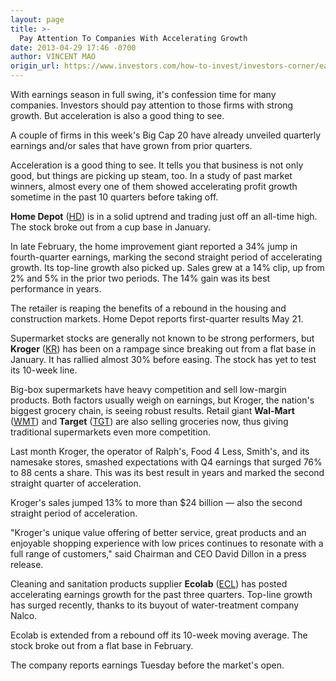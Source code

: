 ```yaml
---
layout: page
title: >-
  Pay Attention To Companies With Accelerating Growth
date: 2013-04-29 17:46 -0700
author: VINCENT MAO
origin_url: https://www.investors.com/how-to-invest/investors-corner/earnings-acceleration-is-a-positive/
---
```


With earnings season in full swing, it's confession time for many companies. Investors should pay attention to those firms with strong growth. But acceleration is also a good thing to see.

A couple of firms in this week's Big Cap 20 have already unveiled quarterly earnings and/or sales that have grown from prior quarters.

Acceleration is a good thing to see. It tells you that business is not only good, but things are picking up steam, too. In a study of past market winners, almost every one of them showed accelerating profit growth sometime in the past 10 quarters before taking off.

**Home Depot** ([HD](https://research.investors.com/quote.aspx?symbol=HD)) is in a solid uptrend and trading just off an all-time high. The stock broke out from a cup base in January.

In late February, the home improvement giant reported a 34% jump in fourth-quarter earnings, marking the second straight period of accelerating growth. Its top-line growth also picked up. Sales grew at a 14% clip, up from 2% and 5% in the prior two periods. The 14% gain was its best performance in years.

The retailer is reaping the benefits of a rebound in the housing and construction markets. Home Depot reports first-quarter results May 21.

Supermarket stocks are generally not known to be strong performers, but **Kroger** ([KR](https://research.investors.com/quote.aspx?symbol=KR)) has been on a rampage since breaking out from a flat base in January. It has rallied almost 30% before easing. The stock has yet to test its 10-week line.

Big-box supermarkets have heavy competition and sell low-margin products. Both factors usually weigh on earnings, but Kroger, the nation's biggest grocery chain, is seeing robust results. Retail giant **Wal-Mart** ([WMT](https://research.investors.com/quote.aspx?symbol=WMT)) and **Target** ([TGT](https://research.investors.com/quote.aspx?symbol=TGT)) are also selling groceries now, thus giving traditional supermarkets even more competition.

Last month Kroger, the operator of Ralph's, Food 4 Less, Smith's, and its namesake stores, smashed expectations with Q4 earnings that surged 76% to 88 cents a share. This was its best result in years and marked the second straight quarter of acceleration.

Kroger's sales jumped 13% to more than \$24 billion — also the second straight period of acceleration.

"Kroger's unique value offering of better service, great products and an enjoyable shopping experience with low prices continues to resonate with a full range of customers," said Chairman and CEO David Dillon in a press release.

Cleaning and sanitation products supplier **Ecolab** ([ECL](https://research.investors.com/quote.aspx?symbol=ECL)) has posted accelerating earnings growth for the past three quarters. Top-line growth has surged recently, thanks to its buyout of water-treatment company Nalco.

Ecolab is extended from a rebound off its 10-week moving average. The stock broke out from a flat base in February.

The company reports earnings Tuesday before the market's open.

